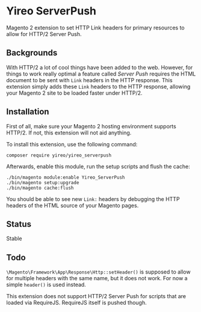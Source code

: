 # Yireo ServerPush
Magento 2 extension to set HTTP Link headers for primary resources to allow for HTTP/2 Server Push.

## Backgrounds
With HTTP/2 a lot of cool things have been added to the web. However, for things to work really optimal a feature called
*Server Push* requires the HTML document to be sent with `Link` headers in the HTTP response. This extension simply adds
these `Link` headers to the HTTP response, allowing your Magento 2 site to be loaded faster under HTTP/2.

## Installation
First of all, make sure your Magento 2 hosting environment supports HTTP/2. If not, this extension will not aid anything. 

To install this extension, use the following command:

    composer require yireo/yireo_serverpush

Afterwards, enable this module, run the setup scripts and flush the cache:

    ./bin/magento module:enable Yireo_ServerPush
    ./bin/magento setup:upgrade
    ./bin/magento cache:flush

You should be able to see new `Link:` headers by debugging the HTTP headers of the HTML source of your Magento pages.

## Status
Stable

## Todo
`\Magento\Framework\App\Response\Http::setHeader()` is supposed to allow for multiple headers with the same name, but it
does not work. For now a simple `header()` is used instead.

This extension does not support HTTP/2 Server Push for scripts that are loaded via RequireJS. RequireJS itself is pushed
though.
